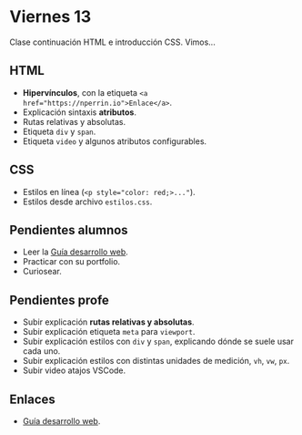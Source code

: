 # Viernes 13

Clase continuación HTML e introducción CSS. Vimos...

## HTML

- **Hipervínculos**, con la etiqueta `<a href="https://nperrin.io">Enlace</a>`.
- Explicación sintaxis **atributos**.
- Rutas relativas y absolutas.
- Etiqueta `div` y `span`.
- Etiqueta `video` y algunos atributos configurables.

## CSS

- Estilos en línea (`<p style="color: red;>..."`).
- Estilos desde archivo `estilos.css`.

## Pendientes alumnos

- Leer la [Guía desarrollo web](/apuntes/desarrollo-web.md).
- Practicar con su portfolio.
- Curiosear.

## Pendientes profe

- Subir explicación **rutas relativas y absolutas**.
- Subir explicación etiqueta `meta` para `viewport`.
- Subir explicación estilos con `div` y `span`, explicando dónde se suele usar cada uno.
- Subir explicación estilos con distintas unidades de medición, `vh`, `vw`, `px`.
- Subir video atajos VSCode.

## Enlaces

- [Guía desarrollo web](/apuntes/desarrollo-web.md).
